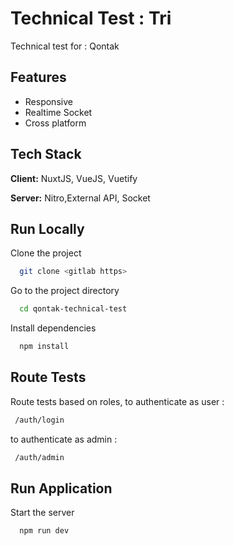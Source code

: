 # Technical Test : Tri

Technical test for : Qontak

## Features

- Responsive
- Realtime Socket
- Cross platform

## Tech Stack

**Client:** NuxtJS, VueJS, Vuetify

**Server:** Nitro,External API, Socket

## Run Locally

Clone the project

```bash
  git clone <gitlab https>
```

Go to the project directory

```bash
  cd qontak-technical-test
```

Install dependencies

```bash
  npm install
```

## Route Tests

Route tests based on roles, to authenticate as user :

```bash
 /auth/login
```

to authenticate as admin :

```bash
 /auth/admin
```

## Run Application

Start the server

```bash
  npm run dev
```
